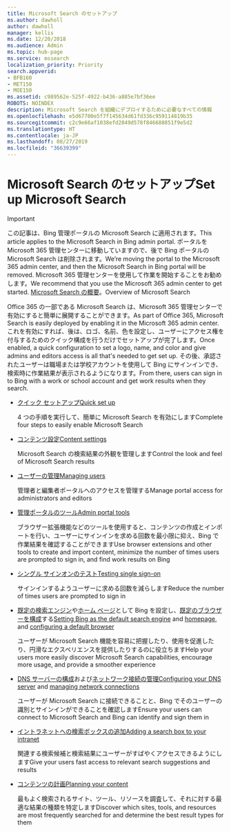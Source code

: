 ```yaml
---
title: Microsoft Search のセットアップ
ms.author: dawholl
author: dawholl
manager: kellis
ms.date: 12/20/2018
ms.audience: Admin
ms.topic: hub-page
ms.service: mssearch
localization_priority: Priority
search.appverid:
- BFB160
- MET150
- MOE150
ms.assetid: c989562e-525f-4922-b436-a885e7bf36ee
ROBOTS: NOINDEX
description: Microsoft Search を組織にデプロイするために必要なすべての情報
ms.openlocfilehash: e5d67700e5f7f145634d61fd336c959114819b35
ms.sourcegitcommit: c2c9e66af1038efd2849d578f846680851f9e5d2
ms.translationtype: HT
ms.contentlocale: ja-JP
ms.lasthandoff: 08/27/2019
ms.locfileid: "36639399"
---
```

# <a name="set-up-microsoft-search"></a><span data-ttu-id="0b5ff-103">Microsoft Search のセットアップ</span><span class="sxs-lookup"><span data-stu-id="0b5ff-103">Set up Microsoft Search</span></span>

> [!IMPORTANT]
> <span data-ttu-id="0b5ff-104">この記事は、Bing 管理ポータルの Microsoft Search に適用されます。</span><span class="sxs-lookup"><span data-stu-id="0b5ff-104">This article applies to the Microsoft Search in Bing admin portal.</span></span> <span data-ttu-id="0b5ff-105">ポータルを Microsoft 365 管理センターに移動していますので、後で Bing ポータルの Microsoft Search は削除されます。</span><span class="sxs-lookup"><span data-stu-id="0b5ff-105">We’re moving the portal to the Microsoft 365 admin center, and then the Microsoft Search in Bing portal will be removed.</span></span> <span data-ttu-id="0b5ff-106">Microsoft 365 管理センターを使用して作業を開始することをお勧めします。</span><span class="sxs-lookup"><span data-stu-id="0b5ff-106">We recommend that you use the Microsoft 365 admin center to get started.</span></span> <span data-ttu-id="0b5ff-107">[Microsoft Search の概要](overview-microsoft-search.md)。</span><span class="sxs-lookup"><span data-stu-id="0b5ff-107">Overview of Microsoft Search</span></span>
    
<span data-ttu-id="0b5ff-108">Office 365 の一部である Microsoft Search は、Microsoft 365 管理センターで有効にすると簡単に展開することができます。</span><span class="sxs-lookup"><span data-stu-id="0b5ff-108">As part of Office 365, Microsoft Search is easily deployed by enabling it in the Microsoft 365 admin center.</span></span> <span data-ttu-id="0b5ff-109">これを有効にすれば、後は、ロゴ、名前、色を設定し、ユーザーにアクセス権を付与するためのクイック構成を行うだけでセットアップが完了します。</span><span class="sxs-lookup"><span data-stu-id="0b5ff-109">Once enabled, a quick configuration to set a logo, name, and color and give admins and editors access is all that's needed to get set up.</span></span> <span data-ttu-id="0b5ff-110">その後、承認されたユーザーは職場または学校アカウントを使用して Bing にサインインでき、検索時に作業結果が表示されるようになります。</span><span class="sxs-lookup"><span data-stu-id="0b5ff-110">From there, users can sign in to Bing with a work or school account and get work results when they search.</span></span>

- [<span data-ttu-id="0b5ff-111">クイック セットアップ</span><span class="sxs-lookup"><span data-stu-id="0b5ff-111">Quick set up</span></span>](quick-set-up.md)
    
    <span data-ttu-id="0b5ff-112">4 つの手順を実行して、簡単に Microsoft Search を有効にします</span><span class="sxs-lookup"><span data-stu-id="0b5ff-112">Complete four steps to easily enable Microsoft Search</span></span>

- [<span data-ttu-id="0b5ff-113">コンテンツ設定</span><span class="sxs-lookup"><span data-stu-id="0b5ff-113">Content settings</span></span>](content-settings.md)
    
    <span data-ttu-id="0b5ff-114">Microsoft Search の検索結果の外観を管理します</span><span class="sxs-lookup"><span data-stu-id="0b5ff-114">Control the look and feel of Microsoft Search results</span></span>
    
- [<span data-ttu-id="0b5ff-115">ユーザーの管理</span><span class="sxs-lookup"><span data-stu-id="0b5ff-115">Managing users</span></span>](add-users.md)
    
    <span data-ttu-id="0b5ff-116">管理者と編集者ポータルへのアクセスを管理する</span><span class="sxs-lookup"><span data-stu-id="0b5ff-116">Manage portal access for administrators and editors</span></span>
    
- [<span data-ttu-id="0b5ff-117">管理ポータルのツール</span><span class="sxs-lookup"><span data-stu-id="0b5ff-117">Admin portal tools</span></span>](admin-portal-tools.md)
    
    <span data-ttu-id="0b5ff-118">ブラウザー拡張機能などのツールを使用すると、コンテンツの作成とインポートを行い、ユーザーにサインインを求める回数を最小限に抑え、Bing で作業結果を確認することができます</span><span class="sxs-lookup"><span data-stu-id="0b5ff-118">Use browser extensions and other tools to create and import content, minimize the number of times users are prompted to sign in, and find work results on Bing</span></span>
    
- [<span data-ttu-id="0b5ff-119">シングル サインオンのテスト</span><span class="sxs-lookup"><span data-stu-id="0b5ff-119">Testing single sign-on</span></span>](test-single-sign-on.md)
    
    <span data-ttu-id="0b5ff-120">サインインするようユーザーに求める回数を減らします</span><span class="sxs-lookup"><span data-stu-id="0b5ff-120">Reduce the number of times users are prompted to sign in</span></span>
    
- <span data-ttu-id="0b5ff-121">[既定の検索エンジン](set-default-search-engine.md)や[ホーム ページ](set-default-homepage.md)として Bing を設定し、[既定のブラウザーを構成](set-default-browser.md)する</span><span class="sxs-lookup"><span data-stu-id="0b5ff-121">[Setting Bing as the default search engine](set-default-search-engine.md) and [homepage](set-default-homepage.md), and [configuring a default browser](set-default-browser.md)</span></span>
    
    <span data-ttu-id="0b5ff-122">ユーザーが Microsoft Search 機能を容易に把握したり、使用を促進したり、円滑なエクスペリエンスを提供したりするのに役立ちます</span><span class="sxs-lookup"><span data-stu-id="0b5ff-122">Help your users more easily discover Microsoft Search capabilities, encourage more usage, and provide a smoother experience</span></span>
    
- <span data-ttu-id="0b5ff-123">[DNS サーバーの構成](advanced-dns-configuration.md)および[ネットワーク接続の管理](manage-network-connections.md)</span><span class="sxs-lookup"><span data-stu-id="0b5ff-123">[Configuring your DNS server](advanced-dns-configuration.md) and [managing network connections](manage-network-connections.md)</span></span>
    
    <span data-ttu-id="0b5ff-124">ユーザーが Microsoft Search に接続できることと、Bing でそのユーザーの識別とサインインができることを確認します</span><span class="sxs-lookup"><span data-stu-id="0b5ff-124">Ensure your users can connect to Microsoft Search and Bing can identify and sign them in</span></span>

- [<span data-ttu-id="0b5ff-125">イントラネットへの検索ボックスの追加</span><span class="sxs-lookup"><span data-stu-id="0b5ff-125">Adding a search box to your intranet</span></span>](add-a-search-box-to-your-intranet-site.md)

    <span data-ttu-id="0b5ff-126">関連する検索候補と検索結果にユーザーがすばやくアクセスできるようにします</span><span class="sxs-lookup"><span data-stu-id="0b5ff-126">Give your users fast access to relevant search suggestions and results</span></span>

- [<span data-ttu-id="0b5ff-127">コンテンツの計画</span><span class="sxs-lookup"><span data-stu-id="0b5ff-127">Planning your content</span></span>](plan-your-content.md)
    
    <span data-ttu-id="0b5ff-128">最もよく検索されるサイト、ツール、リソースを調査して、それに対する最適な結果の種類を特定します</span><span class="sxs-lookup"><span data-stu-id="0b5ff-128">Discover which sites, tools, and resources are most frequently searched for and determine the best result types for them</span></span>

  

